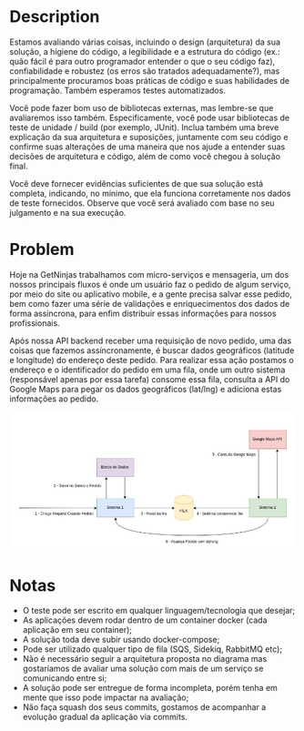 # Description

Estamos avaliando várias coisas, incluindo o design (arquitetura) da sua solução, a higiene do código, a legibilidade e a estrutura do código (ex.: quão fácil é para outro programador entender o que o seu código faz), confiabilidade e robustez (os erros são tratados adequadamente?), mas principalmente procuramos boas práticas de código e suas habilidades de programação. Também esperamos testes automatizados.

Você pode fazer bom uso de bibliotecas externas, mas lembre-se que avaliaremos isso também. Especificamente, você pode usar bibliotecas de teste de unidade / build (por exemplo, JUnit). Inclua também uma breve explicação da sua arquitetura e suposições, juntamente com seu código e confirme suas alterações de uma maneira que nos ajude a entender suas decisões de arquitetura e código, além de como você chegou à solução final.

Você deve fornecer evidências suficientes de que sua solução está completa, indicando, no mínimo, que ela funciona corretamente nos dados de teste fornecidos. Observe que você será avaliado com base no seu julgamento e na sua execução.

# Problem

Hoje na GetNinjas trabalhamos com micro-serviços e mensageria, um dos nossos principais fluxos é onde um usuário faz o pedido de algum serviço, por meio do site ou aplicativo mobile, e a gente precisa salvar esse pedido, bem como fazer uma série de validações e enriquecimentos dos dados de forma assíncrona, para enfim distribuir essas informações para nossos profissionais.

Após nossa API backend receber uma requisição de novo pedido, uma das coisas que fazemos assíncronamente, é buscar dados geográficos (latitude e longitude) do endereço deste pedido. Para realizar essa ação postamos o endereço e o identificador do pedido em uma fila, onde um outro sistema (responsável apenas por essa tarefa) consome essa fila, consulta a API do Google Maps para pegar os dados geográficos (lat/lng) e adiciona estas informações ao pedido.

![](diagrama.jpg)

# Notas

- O teste pode ser escrito em qualquer linguagem/tecnologia que desejar;
- As aplicações devem rodar dentro de um container docker (cada aplicação em seu container);
- A solução toda deve subir usando docker-compose;
- Pode ser utilizado qualquer tipo de fila (SQS, Sidekiq, RabbitMQ etc);
- Não é necessário seguir a arquitetura proposta no diagrama mas gostaríamos de avaliar uma solução com mais de um serviço se comunicando entre si;
- A solução pode ser entregue de forma incompleta, porém tenha em mente que isso pode impactar na avaliação;
- Não faça squash dos seus commits, gostamos de acompanhar a evolução gradual da aplicação via commits. 
